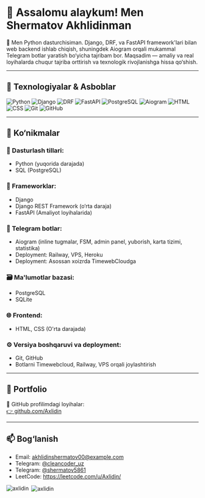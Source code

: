 # 👋 Assalomu alaykum! Men Shermatov Akhlidinman

🎯 Men Python dasturchisiman. Django, DRF, va FastAPI framework'lari bilan web backend ishlab chiqish, shuningdek Aiogram orqali mukammal Telegram botlar yaratish bo‘yicha tajribam bor. Maqsadim — amaliy va real loyihalarda chuqur tajriba orttirish va texnologik rivojlanishga hissa qo‘shish.

---

## 🚀 Texnologiyalar & Asboblar

![Python](https://img.shields.io/badge/Python-3670A0?style=for-the-badge&logo=python&logoColor=yellow)
![Django](https://img.shields.io/badge/Django-092E20?style=for-the-badge&logo=django&logoColor=white)
![DRF](https://img.shields.io/badge/DRF-red?style=for-the-badge&logo=django&logoColor=white)
![FastAPI](https://img.shields.io/badge/FastAPI-009688?style=for-the-badge&logo=fastapi&logoColor=white)
![PostgreSQL](https://img.shields.io/badge/PostgreSQL-4169E1?style=for-the-badge&logo=postgresql&logoColor=white)
![Aiogram](https://img.shields.io/badge/Aiogram-2D8CFF?style=for-the-badge&logo=telegram&logoColor=white)
![HTML](https://img.shields.io/badge/HTML5-E34F26?style=for-the-badge&logo=html5&logoColor=white)
![CSS](https://img.shields.io/badge/CSS3-1572B6?style=for-the-badge&logo=css3&logoColor=white)
![Git](https://img.shields.io/badge/Git-F05032?style=for-the-badge&logo=git&logoColor=white)
![GitHub](https://img.shields.io/badge/GitHub-100000?style=for-the-badge&logo=github&logoColor=white)

---

## 🧠 Ko‘nikmalar

### 🐍 Dasturlash tillari:
- Python (yuqorida darajada)
- SQL (PostgreSQL)

### 🧰 Frameworklar:
- Django
- Django REST Framework (o‘rta daraja)
- FastAPI (Amaliyot loyihalarida)

### 🤖 Telegram botlar:
- Aiogram (inline tugmalar, FSM, admin panel, yuborish, karta tizimi, statistika)
- Deployment: Railway, VPS, Heroku
- Deployment: Asossan xoizrda TimewebCloudga

### 🗃️ Ma'lumotlar bazasi:
- PostgreSQL
- SQLite

### 🌐 Frontend:
- HTML, CSS (O'rta darajada)

### ⚙️ Versiya boshqaruvi va deployment:
- Git, GitHub
- Botlarni Timewebcloud, Railway, VPS orqali joylashtirish

---

## 📂 Portfolio

🔗 GitHub profilimdagi loyihalar:  
[👉 github.com/Axlidin](https://github.com/Axlidin)

---

## 📫 Bog‘lanish

- Email: akhlidinshermatov00@example.com
- Telegram: [@cleancoder_uz](https://t.me/cleancoder_uz)
- Telegram: [@shermatov5861](https://t.me/shermatov5861)
- LeetCode: https://leetcode.com/u/Axlidin/

  
</p>
<p>
  <img align="left" src="https://github-readme-stats.vercel.app/api/top-langs?username=axlidin&show_icons=true&locale=en&layout=compact" alt="axlidin" >
  &nbsp;<img align="center" src="https://github-readme-stats.vercel.app/api?username=axlidin&show_icons=true&locale=en" alt="axlidin" >
</p>

